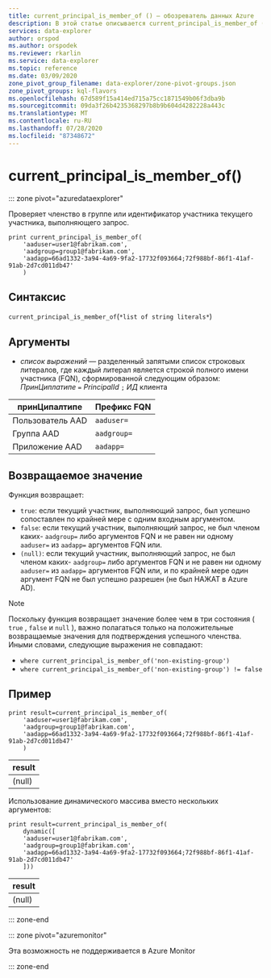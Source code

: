 ```yaml
---
title: current_principal_is_member_of () — обозреватель данных Azure
description: В этой статье описывается current_principal_is_member_of () в Azure обозреватель данных.
services: data-explorer
author: orspod
ms.author: orspodek
ms.reviewer: rkarlin
ms.service: data-explorer
ms.topic: reference
ms.date: 03/09/2020
zone_pivot_group_filename: data-explorer/zone-pivot-groups.json
zone_pivot_groups: kql-flavors
ms.openlocfilehash: 67d589f15a414ed715a75cc1871549b06f3dba9b
ms.sourcegitcommit: 09da3f26b4235368297b8b9b604d4282228a443c
ms.translationtype: MT
ms.contentlocale: ru-RU
ms.lasthandoff: 07/28/2020
ms.locfileid: "87348672"
---
```

# <a name="current_principal_is_member_of"></a>current_principal_is_member_of()

::: zone pivot="azuredataexplorer"

Проверяет членство в группе или идентификатор участника текущего участника, выполняющего запрос.

```kusto
print current_principal_is_member_of(
    'aaduser=user1@fabrikam.com', 
    'aadgroup=group1@fabrikam.com',
    'aadapp=66ad1332-3a94-4a69-9fa2-17732f093664;72f988bf-86f1-41af-91ab-2d7cd011db47'
    )
```

## <a name="syntax"></a>Синтаксис

`current_principal_is_member_of`(`*list of string literals*`)

## <a name="arguments"></a>Аргументы

* *список выражений* — разделенный запятыми список строковых литералов, где каждый литерал является строкой полного имени участника (FQN), сформированной следующим образом:  
*ПринЦиплатипе* `=` *PrincipalId* `;` *ИД* клиента

| принЦипалтипе   | Префикс FQN  |
|-----------------|-------------|
| Пользователь AAD        | `aaduser=`  |
| Группа AAD       | `aadgroup=` |
| Приложение AAD | `aadapp=`   |

## <a name="returns"></a>Возвращаемое значение
  
Функция возвращает:
* `true`: если текущий участник, выполняющий запрос, был успешно сопоставлен по крайней мере с одним входным аргументом.
* `false`: если текущий участник, выполняющий запрос, не был членом каких- `aadgroup=` либо аргументов FQN и не равен ни одному `aaduser=` из `aadapp=` аргументов FQN или.
* `(null)`: если текущий участник, выполняющий запрос, не был членом каких- `aadgroup=` либо аргументов FQN и не равен ни одному `aaduser=` из `aadapp=` аргументов FQN или, и по крайней мере один аргумент FQN не был успешно разрешен (не был НАЖАТ в Azure AD). 

> [!NOTE]
> Поскольку функция возвращает значение более чем в три состояния ( `true` , `false` и `null` ), важно полагаться только на положительные возвращаемые значения для подтверждения успешного членства. Иными словами, следующие выражения не совпадают:
> 
> * `where current_principal_is_member_of('non-existing-group')`
> * `where current_principal_is_member_of('non-existing-group') != false` 


## <a name="example"></a>Пример

<!-- csl: https://help.kusto.windows.net/Samples -->
```kusto
print result=current_principal_is_member_of(
    'aaduser=user1@fabrikam.com', 
    'aadgroup=group1@fabrikam.com',
    'aadapp=66ad1332-3a94-4a69-9fa2-17732f093664;72f988bf-86f1-41af-91ab-2d7cd011db47'
    )
```

| result |
|--------|
| (null) |

Использование динамического массива вместо нескольких аргументов:

<!-- csl: https://help.kusto.windows.net/Samples -->
```kusto
print result=current_principal_is_member_of(
    dynamic([
    'aaduser=user1@fabrikam.com', 
    'aadgroup=group1@fabrikam.com',
    'aadapp=66ad1332-3a94-4a69-9fa2-17732f093664;72f988bf-86f1-41af-91ab-2d7cd011db47'
    ]))
```

| result |
|--------|
| (null) |

::: zone-end

::: zone pivot="azuremonitor"

Эта возможность не поддерживается в Azure Monitor

::: zone-end
